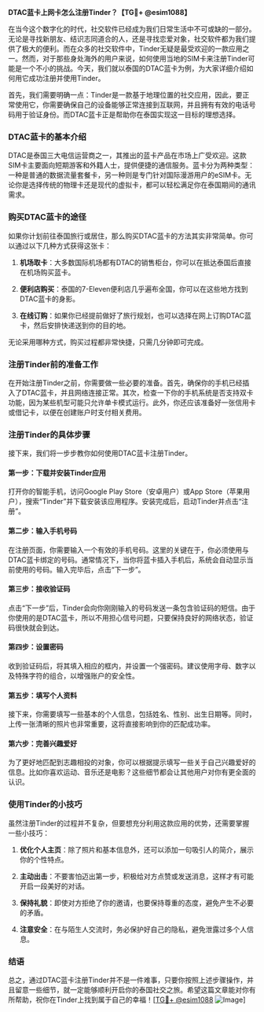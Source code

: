 **DTAC蓝卡上网卡怎么注册Tinder？【TG💪+ @esim1088】**

在当今这个数字化的时代，社交软件已经成为我们日常生活中不可或缺的一部分。无论是寻找新朋友、结识志同道合的人，还是寻找恋爱对象，社交软件都为我们提供了极大的便利。而在众多的社交软件中，Tinder无疑是最受欢迎的一款应用之一。然而，对于那些身处海外的用户来说，如何使用当地的SIM卡来注册Tinder可能是一个不小的挑战。今天，我们就以泰国的DTAC蓝卡为例，为大家详细介绍如何用它成功注册并使用Tinder。

首先，我们需要明确一点：Tinder是一款基于地理位置的社交应用，因此，要正常使用它，你需要确保自己的设备能够正常连接到互联网，并且拥有有效的电话号码用于验证身份。而DTAC蓝卡正是帮助你在泰国实现这一目标的理想选择。

### DTAC蓝卡的基本介绍

DTAC是泰国三大电信运营商之一，其推出的蓝卡产品在市场上广受欢迎。这款SIM卡主要面向短期游客和外籍人士，提供便捷的通信服务。蓝卡分为两种类型：一种是普通的数据流量套餐卡，另一种则是专门针对国际漫游用户的eSIM卡。无论你是选择传统的物理卡还是现代的虚拟卡，都可以轻松满足你在泰国期间的通讯需求。

### 购买DTAC蓝卡的途径

如果你计划前往泰国旅行或居住，那么购买DTAC蓝卡的方法其实非常简单。你可以通过以下几种方式获得这张卡：

1. **机场取卡**：大多数国际机场都有DTAC的销售柜台，你可以在抵达泰国后直接在机场购买蓝卡。
   
2. **便利店购买**：泰国的7-Eleven便利店几乎遍布全国，你可以在这些地方找到DTAC蓝卡的身影。

3. **在线订购**：如果你已经提前做好了旅行规划，也可以选择在网上订购DTAC蓝卡，然后安排快递送到你的目的地。

无论采用哪种方式，购买过程都非常快捷，只需几分钟即可完成。

### 注册Tinder前的准备工作

在开始注册Tinder之前，你需要做一些必要的准备。首先，确保你的手机已经插入了DTAC蓝卡，并且网络连接正常。其次，检查一下你的手机系统是否支持双卡功能，因为某些机型可能只允许单卡模式运行。此外，你还应该准备好一张信用卡或借记卡，以便在创建账户时支付相关费用。

### 注册Tinder的具体步骤

接下来，我们将一步步教你如何使用DTAC蓝卡注册Tinder。

#### 第一步：下载并安装Tinder应用

打开你的智能手机，访问Google Play Store（安卓用户）或App Store（苹果用户），搜索“Tinder”并下载安装该应用程序。安装完成后，启动Tinder并点击“注册”。

#### 第二步：输入手机号码

在注册页面，你需要输入一个有效的手机号码。这里的关键在于，你必须使用与DTAC蓝卡绑定的号码。通常情况下，当你将蓝卡插入手机后，系统会自动显示当前使用的号码。输入完毕后，点击“下一步”。

#### 第三步：接收验证码

点击“下一步”后，Tinder会向你刚刚输入的号码发送一条包含验证码的短信。由于你使用的是DTAC蓝卡，所以不用担心信号问题，只要保持良好的网络状态，验证码很快就会到达。

#### 第四步：设置密码

收到验证码后，将其填入相应的框内，并设置一个强密码。建议使用字母、数字以及特殊字符的组合，以增强账户的安全性。

#### 第五步：填写个人资料

接下来，你需要填写一些基本的个人信息，包括姓名、性别、出生日期等。同时，上传一张清晰的照片也非常重要，这将直接影响到你的匹配成功率。

#### 第六步：完善兴趣爱好

为了更好地匹配到志趣相投的对象，你可以根据提示填写一些关于自己兴趣爱好的信息。比如你喜欢运动、音乐还是电影？这些细节都会让其他用户对你有更全面的认识。

### 使用Tinder的小技巧

虽然注册Tinder的过程并不复杂，但要想充分利用这款应用的优势，还需要掌握一些小技巧：

1. **优化个人主页**：除了照片和基本信息外，还可以添加一句吸引人的简介，展示你的个性特点。

2. **主动出击**：不要害怕迈出第一步，积极给对方点赞或发送消息，这样才有可能开启一段美好的对话。

3. **保持礼貌**：即使对方拒绝了你的邀请，也要保持尊重的态度，避免产生不必要的矛盾。

4. **注意安全**：在与陌生人交流时，务必保护好自己的隐私，避免泄露过多个人信息。

### 结语

总之，通过DTAC蓝卡注册Tinder并不是一件难事，只要你按照上述步骤操作，并且留意一些细节，就一定能够顺利开启你的泰国社交之旅。希望这篇文章能对你有所帮助，祝你在Tinder上找到属于自己的幸福！[[TG💪+ @esim1088](https://t.me/s/esim1088) ![Image](https://i.postimg.cc/4NQfJmqS/Snipaste-2025-05-13-00-14-12.png)]